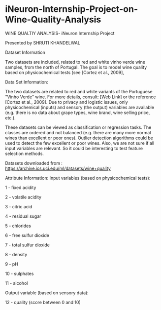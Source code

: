 # iNeuron-Internship-Project-on-Wine-Quality-Analysis

WINE QUALTIY ANALYSIS- iNeuron Internship Project

Presented by SHRUTI KHANDELWAL

Dataset Information

Two datasets are included, related to red and white vinho verde wine samples, from the north of Portugal. The goal is to model wine quality based on physicochemical tests (see [Cortez et al., 2009],

Data Set Information:

The two datasets are related to red and white variants of the Portuguese "Vinho Verde" wine. For more details, consult: [Web Link] or the reference [Cortez et al., 2009]. Due to privacy and logistic issues, only physicochemical (inputs) and sensory (the output) variables are available (e.g. there is no data about grape types, wine brand, wine selling price, etc.).

These datasets can be viewed as classification or regression tasks. The classes are ordered and not balanced (e.g. there are many more normal wines than excellent or poor ones). Outlier detection algorithms could be used to detect the few excellent or poor wines. Also, we are not sure if all input variables are relevant. So it could be interesting to test feature selection methods.

Datasets downloaded from : https://archive.ics.uci.edu/ml/datasets/wine+quality

Attribute Information:
Input variables (based on physicochemical tests):

1 - fixed acidity

2 - volatile acidity

3 - citric acid

4 - residual sugar

5 - chlorides

6 - free sulfur dioxide

7 - total sulfur dioxide

8 - density

9 - pH

10 - sulphates

11 - alcohol

Output variable (based on sensory data):

12 - quality (score between 0 and 10)
